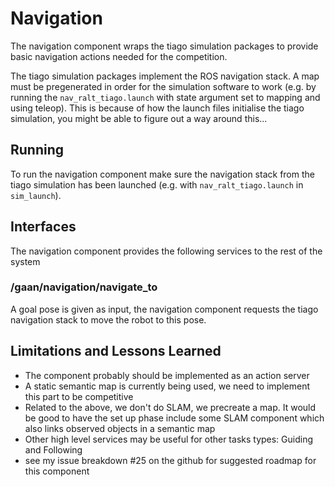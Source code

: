 # Navigation

The navigation component wraps the tiago simulation packages to provide basic navigation actions needed for the competition. 

The tiago simulation packages implement the ROS navigation stack. A map must be pregenerated in order for the simulation software to work (e.g. by running the `nav_ralt_tiago.launch` with state argument set to mapping and using teleop). This is because of how the launch files initialise the tiago simulation, you might be able to figure out a way around this...

## Running

To run the navigation component make sure the navigation stack from the tiago simulation has been launched (e.g. with `nav_ralt_tiago.launch` in `sim_launch`).

## Interfaces

The navigation component provides the following services to the rest of the system

### /gaan/navigation/navigate_to

A goal pose is given as input, the navigation component requests the tiago navigation stack to move the robot to this pose. 

## Limitations and Lessons Learned

- The component probably should be implemented as an action server
- A static semantic map is currently being used, we need to implement this part to be competitive
- Related to the above, we don't do SLAM, we precreate a map. It would be good to have the set up phase include some SLAM component which also links observed objects in a semantic map
- Other high level services may be useful for other tasks types: Guiding and Following 
- see my issue breakdown #25 on the github for suggested roadmap for this component
